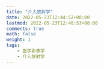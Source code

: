 ```yaml
---
title: "介入放射学"
date: 2022-05-23T12:44:52+08:00
lastmod: 2022-05-23T12:48:53+08:00
comments: true
math: false
weight: 1
tags:
    - 医学影像学
    - 介入放射学
---
```


